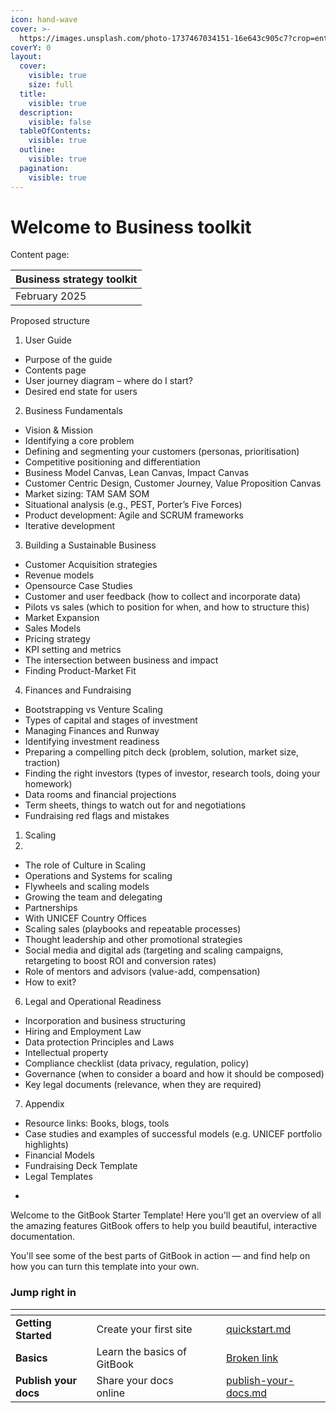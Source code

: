 ```yaml
---
icon: hand-wave
cover: >-
  https://images.unsplash.com/photo-1737467034151-16e643c905c7?crop=entropy&cs=srgb&fm=jpg&ixid=M3wxOTcwMjR8MHwxfHJhbmRvbXx8fHx8fHx8fDE3NDE5NTEyODR8&ixlib=rb-4.0.3&q=85
coverY: 0
layout:
  cover:
    visible: true
    size: full
  title:
    visible: true
  description:
    visible: false
  tableOfContents:
    visible: true
  outline:
    visible: true
  pagination:
    visible: true
---
```


# Welcome to Business toolkit

Content page:



| Business strategy toolkit   |
| --------------------------- |
| February 2025               |

&#x20;

Proposed structure&#x20;

1. User Guide&#x20;

* Purpose of the guide &#x20;
* Contents page &#x20;
* User journey diagram – where do I start? &#x20;
* Desired end state for users&#x20;

&#x20;

2. Business Fundamentals&#x20;

* Vision & Mission &#x20;
* Identifying a core problem&#x20;
* Defining and segmenting your customers (personas, prioritisation)&#x20;
* Competitive positioning and differentiation&#x20;
* Business Model Canvas, Lean Canvas, Impact Canvas&#x20;
* Customer Centric Design, Customer Journey, Value Proposition Canvas&#x20;
* Market sizing: TAM SAM SOM&#x20;
* Situational analysis (e.g., PEST, Porter’s Five Forces)&#x20;
* Product development: Agile and SCRUM frameworks&#x20;
* Iterative development&#x20;

&#x20;

3. Building a Sustainable Business&#x20;

* Customer Acquisition strategies&#x20;
* Revenue models&#x20;
* Opensource Case Studies&#x20;
* Customer and user feedback (how to collect and incorporate data)&#x20;
* Pilots vs sales (which to position for when, and how to structure this)&#x20;
* Market Expansion&#x20;
* Sales Models&#x20;
* Pricing strategy&#x20;
* KPI setting and metrics&#x20;
* The intersection between business and impact&#x20;
* Finding Product-Market Fit&#x20;

&#x20;

4. Finances and Fundraising&#x20;

* Bootstrapping vs Venture Scaling&#x20;
* Types of capital and stages of investment&#x20;
* Managing Finances and Runway&#x20;
* Identifying investment readiness &#x20;
* Preparing a compelling pitch deck (problem, solution, market size, traction)&#x20;
* Finding the right investors (types of investor, research tools, doing your homework)&#x20;
* Data rooms and financial projections&#x20;
* Term sheets, things to watch out for and negotiations&#x20;
* Fundraising red flags and mistakes&#x20;

&#x20;

1. Scaling &#x20;
2. &#x20;

* The role of Culture in Scaling&#x20;
* Operations and Systems for scaling&#x20;
* Flywheels and scaling models&#x20;
* Growing the team and delegating&#x20;
* Partnerships&#x20;
* With UNICEF Country Offices&#x20;
* Scaling sales (playbooks and repeatable processes)&#x20;
* Thought leadership and other promotional strategies&#x20;
* Social media and digital ads (targeting and scaling campaigns, retargeting to boost ROI and conversion rates)&#x20;
* Role of mentors and advisors (value-add, compensation)&#x20;
* How to exit?&#x20;

&#x20;

6. Legal and Operational Readiness &#x20;

* Incorporation and business structuring&#x20;
* Hiring and Employment Law&#x20;
* Data protection Principles and Laws&#x20;
* Intellectual property&#x20;
* Compliance checklist (data privacy, regulation, policy)&#x20;
* Governance (when to consider a board and how it should be composed)&#x20;
* Key legal documents (relevance, when they are required)&#x20;

&#x20;

7. Appendix&#x20;

* Resource links: Books, blogs, tools&#x20;
* Case studies and examples of successful models (e.g. UNICEF portfolio highlights)&#x20;
* Financial Models&#x20;
* Fundraising Deck Template&#x20;
* Legal Templates&#x20;

&#x20;

*

Welcome to the GitBook Starter Template! Here you'll get an overview of all the amazing features GitBook offers to help you build beautiful, interactive documentation.

You'll see some of the best parts of GitBook in action — and find help on how you can turn this template into your own.

### Jump right in

<table data-view="cards"><thead><tr><th></th><th></th><th data-hidden data-card-cover data-type="files"></th><th data-hidden></th><th data-hidden data-card-target data-type="content-ref"></th></tr></thead><tbody><tr><td><strong>Getting Started</strong></td><td>Create your first site</td><td></td><td></td><td><a href="getting-started/quickstart.md">quickstart.md</a></td></tr><tr><td><strong>Basics</strong></td><td>Learn the basics of GitBook</td><td></td><td></td><td><a href="broken-reference">Broken link</a></td></tr><tr><td><strong>Publish your docs</strong></td><td>Share your docs online</td><td></td><td></td><td><a href="getting-started/publish-your-docs.md">publish-your-docs.md</a></td></tr></tbody></table>
